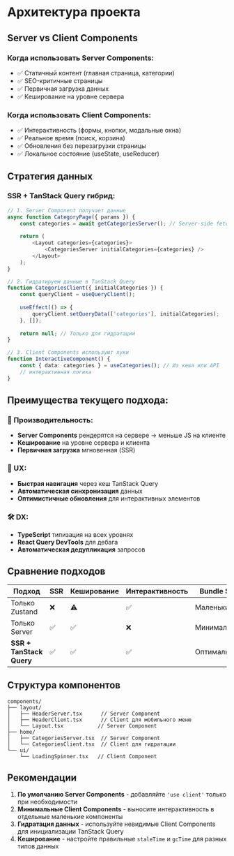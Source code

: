 # Архитектура проекта

## Server vs Client Components

### Когда использовать Server Components:
- ✅ Статичный контент (главная страница, категории)
- ✅ SEO-критичные страницы
- ✅ Первичная загрузка данных
- ✅ Кеширование на уровне сервера

### Когда использовать Client Components:
- ✅ Интерактивность (формы, кнопки, модальные окна)
- ✅ Реальное время (поиск, корзина)
- ✅ Обновления без перезагрузки страницы
- ✅ Локальное состояние (useState, useReducer)

## Стратегия данных

### SSR + TanStack Query гибрид:

```typescript
// 1. Server Component получает данные
async function CategoryPage({ params }) {
    const categories = await getCategoriesServer(); // Server-side fetch
    
    return (
        <Layout categories={categories}>
            <CategoriesServer initialCategories={categories} />
        </Layout>
    );
}

// 2. Гидратируем данные в TanStack Query
function CategoriesClient({ initialCategories }) {
    const queryClient = useQueryClient();
    
    useEffect(() => {
        queryClient.setQueryData(['categories'], initialCategories);
    }, []);
    
    return null; // Только для гидратации
}

// 3. Client Components используют хуки
function InteractiveComponent() {
    const { data: categories } = useCategories(); // Из кеша или API
    // интерактивная логика
}
```

## Преимущества текущего подхода:

### 🚀 Производительность:
- **Server Components** рендерятся на сервере → меньше JS на клиенте
- **Кеширование** на уровне сервера и клиента  
- **Первичная загрузка** мгновенная (SSR)

### 🔄 UX:
- **Быстрая навигация** через кеш TanStack Query
- **Автоматическая синхронизация** данных
- **Оптимистичные обновления** для интерактивных элементов

### 🛠 DX:
- **TypeScript** типизация на всех уровнях
- **React Query DevTools** для дебага
- **Автоматическая дедупликация** запросов

## Сравнение подходов

| Подход | SSR | Кеширование | Интерактивность | Bundle Size |
|--------|-----|-------------|-----------------|-------------|
| Только Zustand | ❌ | ⚠️ | ✅ | Маленький |
| Только Server | ✅ | ✅ | ❌ | Минимальный |
| **SSR + TanStack Query** | ✅ | ✅ | ✅ | Оптимальный |

## Структура компонентов

```
components/
├── layout/
│   ├── HeaderServer.tsx      // Server Component
│   ├── HeaderClient.tsx      // Client для мобильного меню
│   └── Layout.tsx           // Server Component
├── home/
│   ├── CategoriesServer.tsx  // Server Component
│   └── CategoriesClient.tsx  // Client для гидратации
└── ui/
    └── LoadingSpinner.tsx   // Client Component
```

## Рекомендации

1. **По умолчанию Server Components** - добавляйте `'use client'` только при необходимости
2. **Минимальные Client Components** - выносите интерактивность в отдельные маленькие компоненты
3. **Гидратация данных** - используйте невидимые Client Components для инициализации TanStack Query
4. **Кеширование** - настройте правильные `staleTime` и `gcTime` для разных типов данных 